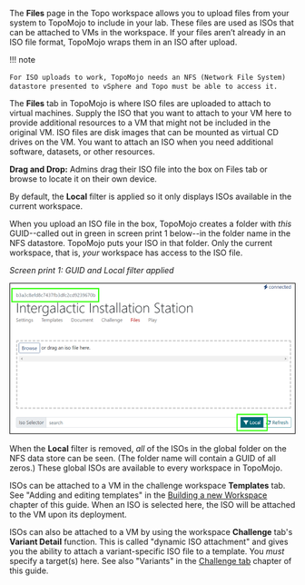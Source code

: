 The **Files** page in the Topo workspace allows you to upload files from your system to TopoMojo to include in your lab. These files are used as ISOs that can be attached to VMs in the workspace. If your files aren’t already in an ISO file format, TopoMojo wraps them in an ISO after upload.

!!! note

    For ISO uploads to work, TopoMojo needs an NFS (Network File System) datastore presented to vSphere and Topo must be able to access it. 

The **Files** tab in TopoMojo is where ISO files are uploaded to attach to virtual machines. Supply the ISO that you want to attach to your VM here to provide additional resources to a VM that might not be included in the original VM. ISO files are disk images that can be mounted as virtual CD drives on the VM. You want to attach an ISO when you need additional software, datasets, or other resources.

**Drag and Drop:** Admins drag their ISO file into the box on Files tab or browse to locate it on their own device.

By default, the **Local** filter is applied so it only displays ISOs available in the current workspace. 

When you upload an ISO file in the box, TopoMojo creates a folder with *this* GUID--called out in green in screen print 1 below--in the folder name in the NFS datastore. TopoMojo puts your ISO in that folder. Only the current workspace, that is, *your* workspace has access to the ISO file. 

*Screen print 1: GUID and Local filter applied*

![iso-drag](img/iso-drag.png)

When the **Local** filter is removed, *all* of the ISOs in the global folder on the NFS data store can be seen. (The folder name will contain a GUID of all zeros.) These global ISOs are available to every workspace in TopoMojo.

ISOs can be attached to a VM in the challenge workspace **Templates** tab. See "Adding and editing templates" in the [Building a new Workspace](building-a-workspace.md) chapter of this guide. When an ISO is selected here, the ISO will be attached to the VM upon its deployment.

ISOs can also be attached to a VM by using the workspace **Challenge** tab's **Variant Detail** function. This is called "dynamic ISO attachment" and gives you the ability to attach a variant-specific ISO file to a template. You *must* specify a target(s) here. See also "Variants" in the [Challenge tab](challenge.md) chapter of this guide.